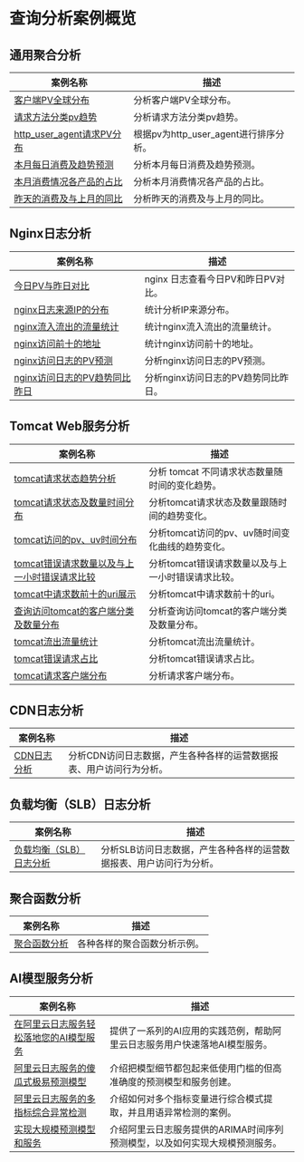 # 查询分析案例概览

## 通用聚合分析
| 案例名称                                                                                                                                       | 描述                        |
| ---------------------------------------------------------------------------------------------------------------------------------------------- | --------------------------- |
| [客户端PV全球分布](./客户端PV全球分布.md) | 分析客户端PV全球分布。 |
| [请求方法分类pv趋势](./请求方法分类pv趋势.md) | 分析请求方法分类pv趋势。 |
| [http_user_agent请求PV分布](./根据pv为http_user_agent进行排序展示.md) | 根据pv为http_user_agent进行排序分析。 |
| [本月每日消费及趋势预测](./本月每日消费及趋势预测.md) | 分析本月每日消费及趋势预测。 |
| [本月消费情况各产品的占比](./本月消费情况各产品的占比.md) | 分析本月消费情况各产品的占比。 |
| [昨天的消费及与上月的同比](./昨天的消费及与上月的同比.md) | 分析昨天的消费及与上月的同比。 |

## Nginx日志分析

| 案例名称                                                                                                                                       | 描述                        |
| ---------------------------------------------------------------------------------------------------------------------------------------------- | --------------------------- |
| [今日PV与昨日对比](./nginx%E4%BB%8A%E6%97%A5PV%E4%B8%8E%E6%98%A8%E6%97%A5%E5%AF%B9%E6%AF%94.md) | nginx 日志查看今日PV和昨日PV对比。 |
| [nginx日志来源IP的分布](./nginx日志来源IP的分布.md) | 统计分析IP来源分布。 |
| [nginx流入流出的流量统计](./nginx流入流出的流量统计.md) | 统计nginx流入流出的流量统计。 |
| [nginx访问前十的地址](./nginx访问前十的地址.md) | 统计nginx访问前十的地址。 |
| [nginx访问日志的PV预测](./nginx访问日志的PV预测.md) | 分析nginx访问日志的PV预测。 |
| [nginx访问日志的PV趋势同比昨日](./nginx访问日志的PV趋势同比昨日.md) | 分析nginx访问日志的PV趋势同比昨日。 |

## Tomcat Web服务分析
| 案例名称                                                                                                                                       | 描述                        |
| ---------------------------------------------------------------------------------------------------------------------------------------------- | --------------------------- |
| [tomcat请求状态趋势分析](./tomcat%E8%AF%B7%E6%B1%82%E7%8A%B6%E6%80%81%E8%B6%8B%E5%8A%BF%E5%88%86%E6%9E%90.md) | 分析 tomcat 不同请求状态数量随时间的变化趋势。 |
| [tomcat请求状态及数量时间分布](./tomcat请求状态及数量跟随时间顺序展示.md) | 分析tomcat请求状态及数量跟随时间的趋势变化。 |
| [tomcat访问的pv、uv时间分布](./展示tomcat访问的pv、uv随时间变化曲线.md) | 分析tomcat访问的pv、uv随时间变化曲线的趋势变化。 |
| [tomcat错误请求数量以及与上一小时错误请求比较](./tomcat错误请求数量以及与上一小时错误请求比较.md) | 分析tomcat错误请求数量以及与上一小时错误请求比较。 |
| [tomcat中请求数前十的uri展示](./tomcat中请求数前十的uri展示.md) | 分析tomcat中请求数前十的uri。 |
| [查询访问tomcat的客户端分类及数量分布](./查询访问tomcat的客户端分类及数量分布.md) | 分析查询访问tomcat的客户端分类及数量分布。 |
| [tomcat流出流量统计](./tomcat流出流量统计.md) | 分析tomcat流出流量统计。 |
| [tomcat错误请求占比](./tomcat错误请求占比.md) | 分析tomcat错误请求占比。 |
| [tomcat请求客户端分布](./将请求客户端分布在地图上展示.md) | 分析请求客户端分布。 |

## CDN日志分析
| 案例名称                                                                                                                                       | 描述                        |
| ---------------------------------------------------------------------------------------------------------------------------------------------- | --------------------------- |
| [CDN日志分析](./CDN日志分析.md) | 分析CDN访问日志数据，产生各种各样的运营数据报表、用户访问行为分析。 |

## 负载均衡（SLB）日志分析
| 案例名称                                                                                                                                       | 描述                        |
| ---------------------------------------------------------------------------------------------------------------------------------------------- | --------------------------- |
| [负载均衡（SLB）日志分析](./负载均衡（SLB）日志分析.md) | 分析SLB访问日志数据，产生各种各样的运营数据报表、用户访问行为分析。 |

## 聚合函数分析
| 案例名称                                                                                                                                       | 描述                        |
| ---------------------------------------------------------------------------------------------------------------------------------------------- | --------------------------- |
| [聚合函数分析](../sqlfunction/聚合函数.md) | 各种各样的聚合函数分析示例。 |

## AI模型服务分析

| 案例名称                                                                                                                                       | 描述                        |
| ---------------------------------------------------------------------------------------------------------------------------------------------- | --------------------------- |
| [在阿里云日志服务轻松落地您的AI模型服务](./deploy_ai_model_with_alilog_service.md) | 提供了一系列的AI应用的实践范例，帮助阿里云日志服务用户快速落地AI模型服务。 |
| [阿里云日志服务的傻瓜式极易预测模型](./forecast.md) | 介绍把模型细节都包起来低使用门槛的但高准确度的预测模型和服务创建。 |
| [阿里云日志服务的多指标综合异常检测](./multi_metric_anomaly_detection.md) | 介绍如何对多个指标变量进行综合模式提取，并且用语异常检测的案例。 |
| [实现大规模预测模型和服务](./实现大规模预测模型和服务.md) | 介绍阿里云日志服务提供的ARIMA时间序列预测模型，以及如何实现大规模预测服务。 |
